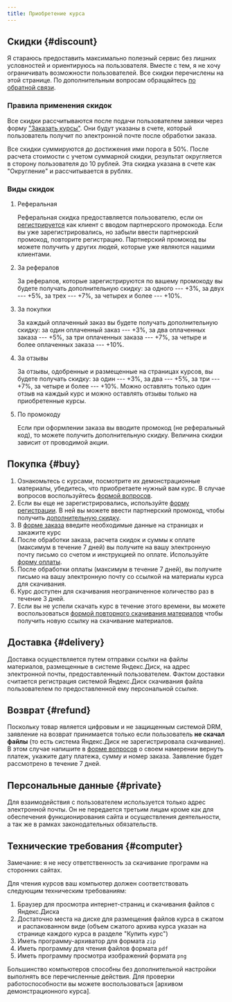 ```yaml
---
title: Приобретение курса
---
```


## Скидки {#discount}

Я стараюсь предоставить максимально полезный сервис без лишних
условностей и ориентируюсь на пользователя.  Вместе с тем, я не хочу
ограничивать возможности пользователей.  Все скидки перечислены на
этой странице.  По дополнительным вопросам обращайтесь [по обратной
связи](/feedback.html#feedback).

### Правила применения скидок

Все скидки рассчитываются после подачи пользователем заявки через
форму ["Заказать курсы"](/feedback.html#order_courses).  Они будут
указаны в счете, который пользователь получит по электронной почте
после обработки заказа.

Все скидки суммируются до достижения ими порога в 50%.  После расчета
стоимости с учетом суммарной скидки, результат округляется в сторону
пользователя до 10 рублей.  Эта скидка указана в счете как
"Округление" и рассчитывается в рублях.

### Виды скидок

1. Реферальная <a id="referer"></a>

   Реферальная скидка предоставляется пользователю, если он
   [регистрируется](/feedback.html#submit) как клиент с вводом
   партнерского промокода.  Если вы уже зарегистрировались, но забыли
   ввести партнерский промокод, повторите регистрацию.  Партнерский
   промокод вы можете получить у других людей, которые уже являются
   нашими клиентами.

2. За рефералов <a id="referals"></a>

   За рефералов, которые зарегистрируются по вашему промокоду вы
   будете получать дополнительную скидку: за одного --- +3%, за двух
   --- +5%, за трех --- +7%, за четырех и более --- +10%.

3. За покупки

   За каждый оплаченный заказ вы будете получать дополнительную
   скидку: за один оплаченный заказ --- +3%, за два оплаченных заказа
   --- +5%, за три оплаченных заказа --- +7%, за четыре и более
   оплаченных заказа --- +10%.

4. За отзывы

   За отзывы, одобренные и размещенные на страницах курсов, вы будете
   получать скидку: за один --- +3%, за два --- +5%, за три --- +7%,
   за четыре и более --- +10%.  Можно оставлять только один отзыв на
   каждый курс и можно оставлять отзывы только на приобретенные курсы.

5. По промокоду

   Если при оформлении заказа вы вводите промокод (не реферальный
   код), то можете получить дополнительную скидку.  Величина скидки
   зависит от проводимой акции.

## Покупка {#buy}

1. Ознакомьтесь с курсами, посмотрите их демонстрационные материалы,
   убедитесь, что приобретаете нужный вам курс.  В случае вопросов
   воспользуйтесь [формой вопросов](/feedback.html#other).
2. Если вы еще не зарегистрировались, используйте [форму
   регистрации](/feedback.html#submit).  В ней вы можете ввести
   партнерский промокод, чтобы получить [дополнительную
   скидку](#discounts).
3. В [форме заказа](/feedback.html#order_courses) введите необходимые
   данные на страницах и закажите курс
4. После обработки заказа, расчета скидок и суммы к оплате (максимум в
   течение 7 дней) вы получите на вашу электронную почту письмо со
   счетом и инструкцией по оплате.  Используйте [форму
   оплаты](/feedback.html#payment).
5. После обработки оплаты (максимум в течение 7 дней), вы получите
   письмо на вашу электронную почту со ссылкой на материалы курса для
   скачивания.
6. Курс доступен для скачивания неограниченное количество раз в
   течение 3 дней.
7. Если вы не успели скачать курс в течение этого времени, вы можете
   воспользоваться [формой повторного скачивания
   материалов](/feedback.html#get_again) чтобы получить новую ссылку
   на скачивание материалов.

## Доставка {#delivery}

Доставка осуществляется путем отправки ссылки на файлы материалов,
размещенные в системе Яндекс.Диск, на адрес электронной почты,
предоставленный пользователем.  Фактом доставки считается регистрация
системой Яндекс.Диск скачивания файла пользователем по предоставленной
ему персональной ссылке.

## Возврат {#refund}

Поскольку товар является цифровым и не защищенным системой DRM,
заявление на возврат принимается только если пользователь **не скачал
файлы** (то есть система Яндекс.Диск не зарегистрировала скачивание).
В этом случае напишите в [форме вопросов](/feedback.html#other) о
своем намерении вернуть платеж, укажите дату платежа, сумму и номер
заказа.  Заявление будет рассмотрено в течение 7 дней.

## Персональные данные {#private}

Для взаимодействия с пользователем используется только адрес
электронной почты.  Он не передается третьим лицам кроме как для
обеспечения функционирования сайта и осуществления деятельности, а так
же в рамках законодательных обязательств.

## Технические требования {#computer}

Замечание: я не несу ответственность за скачивание программ на
сторонних сайтах.

Для чтения курсов ваш компьютер должен соответствовать следующим
техническим требованиям:
1. Браузер для просмотра интернет-страниц и скачивания файлов с
   Яндекс.Диска
2. Достаточно места на диске для размещения файлов курса в
   сжатом и распакованном виде (объем сжатого архива курса указан на
   странице каждого курса в разделе "Купить курс")
3. Иметь программу-архиватор для формата `zip`
4. Иметь программу для чтения файлов формата `pdf`
5. Иметь программу просмотра изображений формата `png`

Большинство компьютеров способны без дополнительной настройки
выполнять все перечисленные действия.  Для проверки работоспособности
вы можете воспользоваться [архивом демонстрационного курса].
